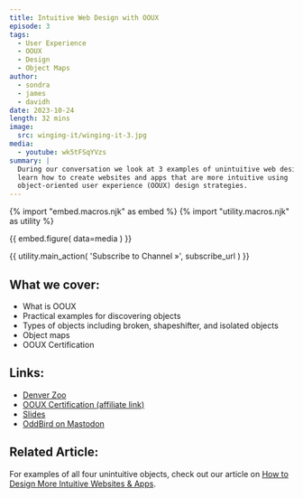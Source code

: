 ```yaml
---
title: Intuitive Web Design with OOUX
episode: 3
tags:
  - User Experience
  - OOUX
  - Design
  - Object Maps
author:
  - sondra
  - james
  - davidh
date: 2023-10-24
length: 32 mins
image:
  src: winging-it/winging-it-3.jpg
media:
  - youtube: wk5tFSqYVzs
summary: |
  During our conversation we look at 3 examples of unintuitive web design, and
  learn how to create websites and apps that are more intuitive using
  object-oriented user experience (OOUX) design strategies.
---
```


{% import "embed.macros.njk" as embed %}
{% import "utility.macros.njk" as utility %}

{{ embed.figure(
  data=media
) }}

{{ utility.main_action(
  'Subscribe to Channel »',
  subscribe_url
) }}

## What we cover:

- What is OOUX
- Practical examples for discovering objects
- Types of objects including broken, shapeshifter, and isolated objects
- Object maps
- OOUX Certification

## Links:

- [Denver Zoo](https://denverzoo.org/)
- [OOUX Certification (affiliate link)](http://partners.ooux.com/348125/17189)
- [Slides](https://xd.adobe.com/view/59a38984-ff8c-4ae6-b09f-2cbf31f235fc-0cf0/)
- [OddBird on Mastodon](https://front-end.social/@OddBird)

## Related Article:

For examples of all four unintuitive objects, check out our article on [How to
Design More Intuitive Websites & Apps](/2023/11/09/unintuitive-objects/).
